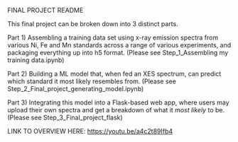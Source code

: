 FINAL PROJECT README


This final project can be broken down into 3 distinct parts.

Part 1) Assembling a training data set using x-ray emission spectra from various Ni, Fe and Mn standards across a range of various experiments, and packaging everything up into h5 format. (Please see Step_1_Assembling my training data.ipynb) 

Part 2) Building a ML model that, when fed an XES spectrum, can predict which standard it most likely resembles from.
(Please see Step_2_Final_project_generating_model.ipynb) 

Part 3) Integrating this model into a Flask-based web app, where users may upload their own spectra and get a breakdown of what it *most likely* to be.  (Please see Step_3_Final_project_flask) 


LINK TO OVERVIEW HERE: https://youtu.be/a4c2t89Ifb4 
